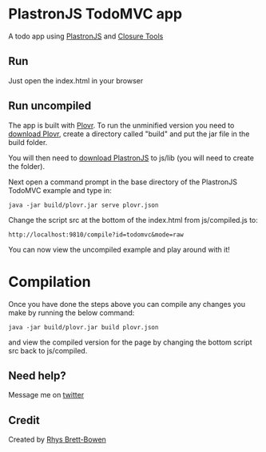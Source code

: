# PlastronJS TodoMVC app

A todo app using [PlastronJS](https://github.com/rhysbrettbowen/PlastronJS) and [Closure Tools](https://developers.google.com/closure/)


## Run

Just open the index.html in your browser


## Run uncompiled

The app is built with [Plovr](http://plovr.com/). To run the unminified version you need to [download Plovr](http://plovr.com/download.html), create a directory called "build" and put the jar file in the build folder.

You will then need to [download PlastronJS](https://github.com/rhysbrettbowen/PlastronJS) to js/lib (you will need to create the folder).

Next open a command prompt in the base directory of the PlastronJS TodoMVC example and type in:

```shell
java -jar build/plovr.jar serve plovr.json
```

Change the script src at the bottom of the index.html from js/compiled.js to:

```
http://localhost:9810/compile?id=todomvc&mode=raw
```

You can now view the uncompiled example and play around with it!


# Compilation

Once you have done the steps above you can compile any changes you make by running the below command:

```
java -jar build/plovr.jar build plovr.json
```

and view the compiled version for the page by changing the bottom script src back to js/compiled.


## Need help?

Message me on [twitter](https://twitter.com/#!/RhysBB)


## Credit

Created by [Rhys Brett-Bowen](http://rhysbrettbowen.com)
